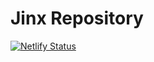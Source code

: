 # Jinx Repository
[![Netlify Status](https://api.netlify.com/api/v1/badges/e54c4660-3793-40d5-964b-37cef0fb6a5e/deploy-status)](https://app.netlify.com/sites/admiring-leakey-35fb01/deploys)